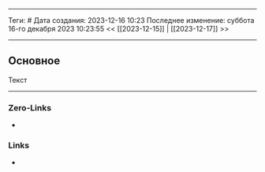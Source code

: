 ___
Теги: #
Дата создания: 2023-12-16 10:23 
Последнее изменение: суббота 16-го декабря 2023 10:23:55
<< [[2023-12-15]] | [[2023-12-17]] >> 
___
## Основное

Текст

___
### Zero-Links
- 

### Links
- 
